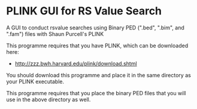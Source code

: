 # PLINK GUI for RS Value Search
A GUI to conduct rsvalue searches using Binary PED (".bed", ".bim", and ".fam") files with Shaun Purcell's PLINK

This programme requires that you have PLINK, which can be downloaded here:
 - http://zzz.bwh.harvard.edu/plink/download.shtml
 
You should download this programme and place it in the same directory as your PLINK executable.

This programme requires that you place the binary PED files that you will use in the above directory as well.
